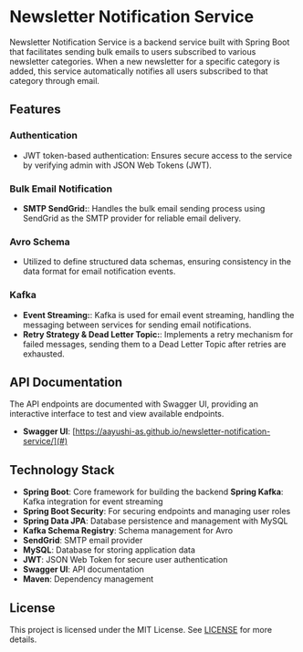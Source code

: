 
# Newsletter Notification Service

Newsletter Notification Service is a backend service built with Spring Boot that facilitates sending bulk emails to users subscribed to various newsletter categories. When a new newsletter for a specific category is added, this service automatically notifies all users subscribed to that category through email.

## Features

### Authentication
- JWT token-based authentication: Ensures secure access to the service by verifying admin with JSON Web Tokens (JWT).

### Bulk Email Notification
- **SMTP SendGrid:**: Handles the bulk email sending process using SendGrid as the SMTP provider for reliable email delivery.

### Avro Schema
- Utilized to define structured data schemas, ensuring consistency in the data format for email notification events.

### Kafka
- **Event Streaming:**: Kafka is used for email event streaming, handling the messaging between services for sending email notifications.
- **Retry Strategy & Dead Letter Topic:**: Implements a retry mechanism for failed messages, sending them to a Dead Letter Topic after retries are exhausted.

## API Documentation
The API endpoints are documented with Swagger UI, providing an interactive interface to test and view available endpoints. 
- **Swagger UI**: [https://aayushi-as.github.io/newsletter-notification-service/](#)

## Technology Stack

- **Spring Boot**: Core framework for building the backend
**Spring Kafka**: Kafka integration for event streaming
- **Spring Boot Security**: For securing endpoints and managing user roles
- **Spring Data JPA**: Database persistence and management with MySQL
- **Kafka Schema Registry**: Schema management for Avro
- **SendGrid**: SMTP email provider
- **MySQL**: Database for storing application data
- **JWT**: JSON Web Token for secure user authentication
- **Swagger UI**: API documentation
- **Maven**: Dependency management

## License
This project is licensed under the MIT License. See [LICENSE](https://github.com/aayushi-as/newsletter-notification-service/blob/main/LICENSE) for more details.
